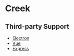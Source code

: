 # Creek

## Third-party Support

- [Electron](https://www.electronjs.org/)
- [Vue](https://github.com/vuejs/vue)
- [Express](https://github.com/expressjs/express)